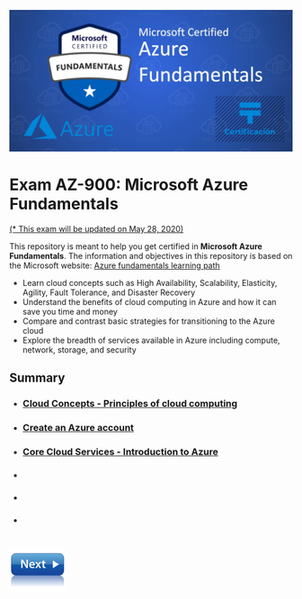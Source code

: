 ![Exam AZ-900](images/az900.png "Exam AZ-900")

# Exam AZ-900: Microsoft Azure Fundamentals
[(* This exam will be updated on May 28, 2020)](https://query.prod.cms.rt.microsoft.com/cms/api/am/binary/RE3VwUY)

This repository is meant to help you get certified in **Microsoft Azure Fundamentals**. The information and objectives in this repository is based on the Microsoft website: 
[Azure fundamentals learning path](https://docs.microsoft.com/en-us/learn/paths/azure-fundamentals/)

- Learn cloud concepts such as High Availability, Scalability, Elasticity, Agility, Fault Tolerance, and Disaster Recovery
- Understand the benefits of cloud computing in Azure and how it can save you time and money
- Compare and contrast basic strategies for transitioning to the Azure cloud
- Explore the breadth of services available in Azure including compute, network, storage, and security

## Summary
- ### [Cloud Concepts - Principles of cloud computing](learning-path/principles-cloud-computing.md)
- ### [Create an Azure account](create-an-azure-account.md)
- ### [Core Cloud Services - Introduction to Azure](welcome-to-azure.md)
- ### [](.md)
- ### [](.md)
- ### [](.md)

\
[![Start learning path](images/next.png)](learning-path/principles-cloud-computing.md)